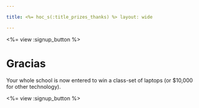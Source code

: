 ```yaml
---

title: <%= hoc_s(:title_prizes_thanks) %> layout: wide

---
```


<%= view :signup_button %>

# Gracias

Your whole school is now entered to win a class-set of laptops (or $10,000 for other technology).

<%= view :signup_button %>